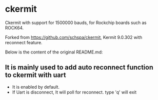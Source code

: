 # ckermit

Ckermit with support for 1500000 bauds, for Rockchip boards such as ROCK64.

Forked from https://github.com/schspa/ckermit, Kermit 9.0.302 with reconnect
feature.

Below is the content of the original README.md:

##  It is mainly used to add auto reconnect function to ckermit with uart

* It is enabled by default.
* If Uart is disconnect, It will poll for reconnect. type 'q' will exit


